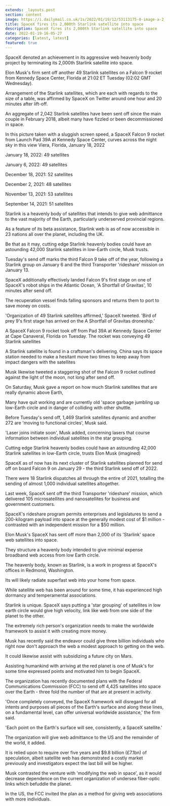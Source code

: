 ```yaml
---
extends: _layouts.post
section: content
image: https://i.dailymail.co.uk/1s/2022/01/19/12/53113175-0-image-a-2_1642594150620.jpg 
title: SpaceX fires its 2,000th Starlink satellite into space 
description: SpaceX fires its 2,000th Starlink satellite into space 
date: 2022-01-19-16-05-27 
categories: [latest, latest] 
featured: true 
--- 
```

SpaceX denoted an achievement in its aggressive web heavenly body project by terminating its 2,000th Starlink satellite into space.

Elon Musk's firm sent off another 49 Starlink satellites on a Falcon 9 rocket from Kennedy Space Center, Florida at 21:02 ET Tuesday (02:02 GMT Wednesday).

Arrangement of the Starlink satellites, which are each with regards to the size of a table, was affirmed by SpaceX on Twitter around one hour and 20 minutes after lift-off.

An aggregate of 2,042 Starlink satellites have been sent off since the main couple in February 2018, albeit many have fizzled or been decommissioned in space.

In this picture taken with a sluggish screen speed, a SpaceX Falcon 9 rocket from Launch Pad 39A at Kennedy Space Center, curves across the night sky in this view Viera, Florida, January 18, 2022

January 18, 2022: 49 satellites

January 6, 2022: 49 satellites

December 18, 2021: 52 satellites

December 2, 2021: 48 satellites

November 13, 2021: 53 satellites

September 14, 2021: 51 satellites

Starlink is a heavenly body of satellites that intends to give web admittance to the vast majority of the Earth, particularly underserved provincial regions.

As a feature of its beta assistance, Starlink web is as of now accessible in 23 nations all over the planet, including the UK.

Be that as it may, cutting edge Starlink heavenly bodies could have an astounding 42,000 Starlink satellites in low-Earth circle, Musk trusts.

Tuesday's send off marks the third Falcon 9 take off of the year, following a Starlink group on January 6 and the third Transporter 'rideshare' mission on January 13.

SpaceX additionally effectively landed Falcon 9's first stage on one of SpaceX's robot ships in the Atlantic Ocean, 'A Shortfall of Gravitas', 10 minutes after send off.

The recuperation vessel finds falling sponsors and returns them to port to save money on costs.

'Organization of 49 Starlink satellites affirmed,' SpaceX tweeted. 'Bird of prey 9's first stage has arrived on the A Shortfall of Gravitas droneship.'

A SpaceX Falcon 9 rocket took off from Pad 39A at Kennedy Space Center at Cape Canaveral, Florida on Tuesday. The rocket was conveying 49 Starlink satellites

A Starlink satellite is found in a craftsman's delivering. China says its space station needed to make a hesitant move two times to keep away from impact dangers with the satellites

Musk likewise tweeted a staggering shot of the Falcon 9 rocket outlined against the light of the moon, not long after send off.

On Saturday, Musk gave a report on how much Starlink satellites that are really dynamic above Earth,

Many have quit working and are currently old 'space garbage jumbling up low-Earth circle and in danger of colliding with other shuttle.

Before Tuesday's send off, 1,469 Starlink satellites dynamic and another 272 are 'moving to functional circles', Musk said.

'Laser joins initiate soon', Musk added, concerning lasers that course information between individual satellites in the star grouping.

Cutting edge Starlink heavenly bodies could have an astounding 42,000 Starlink satellites in low-Earth circle, trusts Elon Musk (imagined)

SpaceX as of now has its next cluster of Starlink satellites planned for send off on board Falcon 9 on January 29 - the third Starlink send off of 2022.

There were 18 Starlink dispatches all through the entire of 2021, totalling the sending of almost 1,000 individual satellites altogether.

Last week, SpaceX sent off the third Transporter 'rideshare' mission, which delivered 105 microsatellites and nanosatellites for business and government customers.

SpaceX's rideshare program permits enterprises and legislatures to send a 200-kilogram payload into space at the generally modest cost of $1 million - contrasted with an independent mission for a $50 million.

Elon Musk's SpaceX has sent off more than 2,000 of its 'Starlink' space web satellites into space.

They structure a heavenly body intended to give minimal expense broadband web access from low Earth circle.

The heavenly body, known as Starlink, is a work in progress at SpaceX's offices in Redmond, Washington.

Its will likely radiate superfast web into your home from space.

While satellite web has been around for some time, it has experienced high dormancy and temperamental associations.

Starlink is unique. SpaceX says putting a 'star grouping' of satellites in low earth circle would give high velocity, link like web from one side of the planet to the other.

The extremely rich person's organization needs to make the worldwide framework to assist it with creating more money.

Musk has recently said the endeavor could give three billion individuals who right now don't approach the web a modest approach to getting on the web.

It could likewise assist with subsidizing a future city on Mars.

Assisting humankind with arriving at the red planet is one of Musk's for some time expressed points and motivated him to begin SpaceX.

The organization has recently documented plans with the Federal Communications Commission (FCC) to send off 4,425 satellites into space over the Earth - three fold the number of that are at present in activity.

'Once completely conveyed, the SpaceX framework will disregard for all intents and purposes all pieces of the Earth's surface and along these lines, on a fundamental level, can offer universal worldwide assistance,' the firm said.

'Each point on the Earth's surface will see, consistently, a SpaceX satellite.'

The organization will give web admittance to the US and the remainder of the world, it added.

It is relied upon to require over five years and $9.8 billion (£7.1bn) of speculation, albeit satellite web has demonstrated a costly market previously and investigators expect the last bill will be higher.

Musk contrasted the venture with 'modifying the web in space', as it would decrease dependence on the current organization of undersea fiber-optic links which befuddle the planet.

In the US, the FCC invited the plan as a method for giving web associations with more individuals.